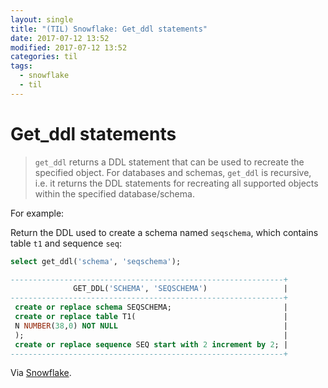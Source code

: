 ```yaml
---
layout: single
title: "(TIL) Snowflake: Get_ddl statements"
date: 2017-07-12 13:52
modified: 2017-07-12 13:52
categories: til
tags:
  - snowflake
  - til
---
```


# Get_ddl statements

> `get_ddl` returns a DDL statement that can be used to recreate the specified object.
For databases and schemas, `get_ddl` is recursive, i.e. it returns the DDL statements for
recreating all supported objects within the specified database/schema.

For example:

Return the DDL used to create a schema named `seqschema`, which contains table `t1` and
sequence `seq`:

```sql
select get_ddl('schema', 'seqschema');

-------------------------------------------------------------+
              GET_DDL('SCHEMA', 'SEQSCHEMA')                 |
-------------------------------------------------------------+
 create or replace schema SEQSCHEMA;                         |
 create or replace table T1(                                 |
 N NUMBER(38,0) NOT NULL                                     |
 );                                                          |
 create or replace sequence SEQ start with 2 increment by 2; |
-------------------------------------------------------------+
```

Via [Snowflake](https://docs.snowflake.net/manuals/sql-reference/functions/get_ddl.html).
